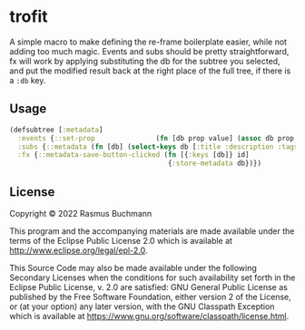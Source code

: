 # trofit

A simple macro to make defining the re-frame boilerplate easier, while not adding too much magic. Events and subs should be pretty straightforward, fx will work by applying substituting the db for the subtree you selected, and put the modified result back at the right place of the full tree, if there is a `:db` key.

## Usage

``` clojure
(defsubtree [:metadata]
  :events {::set-prop               (fn [db prop value] (assoc db prop value))}
  :subs {::metadata (fn [db] (select-keys db [:title :description :tags :id]))}
  :fx {::metadata-save-button-clicked (fn [{:keys [db]} id]
                                       {:store-metadata db})})
```

## License

Copyright © 2022 Rasmus Buchmann

This program and the accompanying materials are made available under the
terms of the Eclipse Public License 2.0 which is available at
http://www.eclipse.org/legal/epl-2.0.

This Source Code may also be made available under the following Secondary
Licenses when the conditions for such availability set forth in the Eclipse
Public License, v. 2.0 are satisfied: GNU General Public License as published by
the Free Software Foundation, either version 2 of the License, or (at your
option) any later version, with the GNU Classpath Exception which is available
at https://www.gnu.org/software/classpath/license.html.
